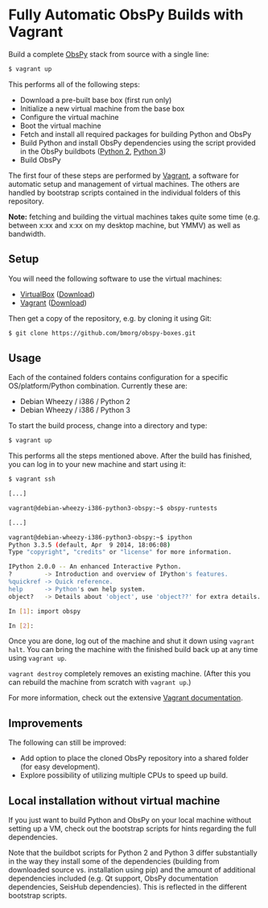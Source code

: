 # Fully Automatic ObsPy Builds with Vagrant

Build a complete [ObsPy](http://obspy.org) stack from source with a single line:

```bash
$ vagrant up
```

This performs all of the following steps:
 - Download a pre-built base box (first run only)
 - Initialize a new virtual machine from the base box
 - Configure the virtual machine
 - Boot the virtual machine
 - Fetch and install all required packages for building Python and ObsPy
 - Build Python and install ObsPy dependencies using the script provided in the ObsPy buildbots ([Python 2](https://github.com/bmorg/sandbox/blob/master/buildbots/install_python.sh), [Python 3](https://github.com/bmorg/sandbox/blob/master/buildbots/install_python3.sh))
 - Build ObsPy

The first four of these steps are performed by [Vagrant](http://www.vagrantup.com/), a software for automatic setup and management of virtual machines. The others are handled by bootstrap scripts contained in the individual folders of this repository.

**Note:** fetching and building the virtual machines takes quite some time (e.g. between x:xx and x:xx on my desktop machine, but YMMV) as well as bandwidth.

## Setup

You will need the following software to use the virtual machines:
 - [VirtualBox](https://www.virtualbox.org/) ([Download](https://www.virtualbox.org/wiki/Downloads))
 - [Vagrant](http://www.vagrantup.com/) ([Download](http://www.vagrantup.com/downloads.html))

Then get a copy of the repository, e.g. by cloning it using Git:

```bash
$ git clone https://github.com/bmorg/obspy-boxes.git
```

## Usage

Each of the contained folders contains configuration for a specific OS/platform/Python combination. Currently these are:
 - Debian Wheezy / i386 / Python 2
 - Debian Wheezy / i386 / Python 3

To start the build process, change into a directory and type:

```bash
$ vagrant up
```

This performs all the steps mentioned above. After the build has finished, you can log in to your new machine and start using it:

```bash
$ vagrant ssh

[...]

vagrant@debian-wheezy-i386-python3-obspy:~$ obspy-runtests

[...]

vagrant@debian-wheezy-i386-python3-obspy:~$ ipython
Python 3.3.5 (default, Apr  9 2014, 18:06:08) 
Type "copyright", "credits" or "license" for more information.

IPython 2.0.0 -- An enhanced Interactive Python.
?         -> Introduction and overview of IPython's features.
%quickref -> Quick reference.
help      -> Python's own help system.
object?   -> Details about 'object', use 'object??' for extra details.

In [1]: import obspy

In [2]:
```

Once you are done, log out of the machine and shut it down using `vagrant halt`. You can bring the machine with the finished build back up at any time using `vagrant up`.

`vagrant destroy` completely removes an existing machine. (After this you can rebuild the machine from scratch with `vagrant up`.)

For more information, check out the extensive [Vagrant documentation](http://docs.vagrantup.com/v2/networking/private_network.html).


## Improvements

The following can still be improved:
 - Add option to place the cloned ObsPy repository into a shared folder (for easy development).
 - Explore possibility of utilizing multiple CPUs to speed up build.


## Local installation without virtual machine

If you just want to build Python and ObsPy on your local machine without setting up a VM, check out the bootstrap scripts for hints regarding the full dependencies.

Note that the buildbot scripts for Python 2 and Python 3 differ substantially in the way they install some of the dependencies (building from downloaded source vs. installation using pip) and the amount of additional dependencies included (e.g. Qt support, ObsPy documentation dependencies, SeisHub dependencies). This is reflected in the different bootstrap scripts.

